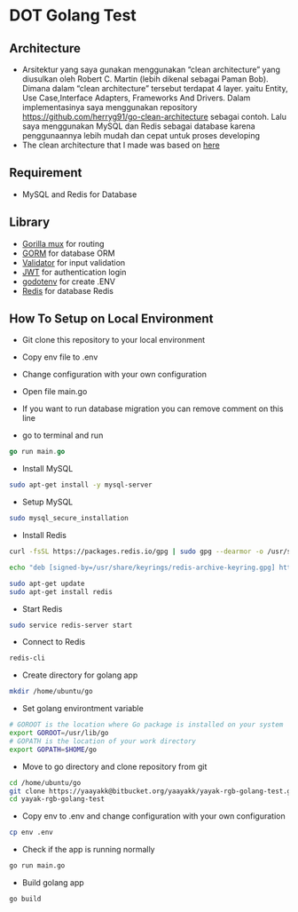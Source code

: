 # DOT Golang Test

## Architecture
- Arsitektur yang saya gunakan menggunakan “clean architecture” yang diusulkan oleh Robert C.
Martin (lebih dikenal sebagai Paman Bob). Dimana dalam “clean architecture” tersebut terdapat 4
layer. yaitu Entity, Use Case,Interface Adapters, Frameworks And Drivers. Dalam implementasinya
saya menggunakan repository https://github.com/herryg91/go-clean-architecture sebagai contoh. Lalu
saya menggunakan MySQL dan Redis sebagai database karena penggunaannya lebih mudah dan cepat untuk
proses developing 
- The clean architecture that I made was based on [here](https://github.com/herryg91/go-clean-architecture)

## Requirement
- MySQL and Redis for Database

## Library
- [Gorilla mux](https://github.com/gorilla/mux) for routing
- [GORM](https://gorm.io/) for database ORM
- [Validator](github.com/go-playground/validator) for input validation
- [JWT](github.com/golang-jwt/jwt) for authentication login
- [godotenv](github.com/joho/godotenv) for create .ENV
- [Redis](github.com/redis/go-redis/v9) for database Redis


## How To Setup on Local Environment
- Git clone this repository to your local environment
- Copy env file to .env
- Change configuration with your own configuration
- Open file main.go
- If you want to run database migration you can remove comment on this line

- go to terminal and run 

```go
go run main.go
```

- Install MySQL

```bash
sudo apt-get install -y mysql-server
```

- Setup MySQL

```bash
sudo mysql_secure_installation
```

- Install Redis

```bash
curl -fsSL https://packages.redis.io/gpg | sudo gpg --dearmor -o /usr/share/keyrings/redis-archive-keyring.gpg

echo "deb [signed-by=/usr/share/keyrings/redis-archive-keyring.gpg] https://packages.redis.io/deb $(lsb_release -cs) main" | sudo tee /etc/apt/sources.list.d/redis.list

sudo apt-get update
sudo apt-get install redis
```

- Start Redis

```bash
sudo service redis-server start
```

- Connect to Redis

```bash
redis-cli
```

- Create directory for golang app

```bash
mkdir /home/ubuntu/go
```

- Set golang environtment variable

```bash
# GOROOT is the location where Go package is installed on your system
export GOROOT=/usr/lib/go
# GOPATH is the location of your work directory
export GOPATH=$HOME/go
```

- Move to go directory and clone repository from git

```bash
cd /home/ubuntu/go
git clone https://yaayakk@bitbucket.org/yaayakk/yayak-rgb-golang-test.git
cd yayak-rgb-golang-test
```

- Copy env to .env and change configuration with your own configuration

```bash
cp env .env
```

- Check if the app is running normally

```bash
go run main.go
```

- Build golang app

```bash
go build
```